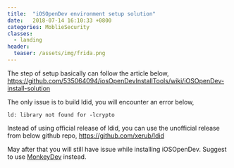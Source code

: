 ```yaml
---
title:  "iOSOpenDev environment setup solution"
date:   2018-07-14 16:10:33 +0800
categories: MoblieSecurity
classes:
  - landing
header:
  teaser: /assets/img/frida.png
---
```



The step of setup basically can follow the article below,
<https://github.com/535064094/iosOpenDevInstallTools/wiki/iOSOpenDev-install-solution>

The only issue is to build ldid, you will encounter an error below,
```
ld: library not found for -lcrypto
```

Instead of using official release of ldid, you can use the unofficial release from below github repo,
https://github.com/xerub/ldid

May after that you will still have issue while installing iOSOpenDev.
Suggest to use [MonkeyDev](http://www.alonemonkey.com/2017/06/28/monkeydev/) instead.

